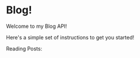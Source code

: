 # Blog!

Welcome to my Blog API!

Here's a simple set of instructions to get you started!

Reading Posts:
